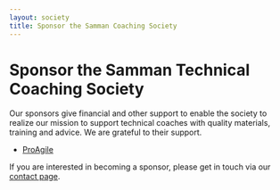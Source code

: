 ```yaml
---
layout: society
title: Sponsor the Samman Coaching Society
---
```


# Sponsor the Samman Technical Coaching Society

Our sponsors give financial and other support to enable the society to realize our mission to support technical coaches with quality materials, training and advice. We are grateful to their support.

- [ProAgile](https://proagile.eu/) 

If you are interested in becoming a sponsor, please get in touch via our [contact page](/about.html).
